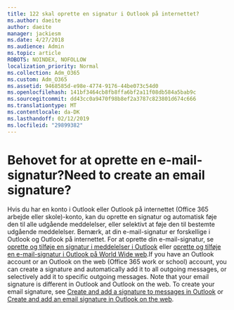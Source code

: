 ```yaml
---
title: 122 skal oprette en signatur i Outlook på internettet?
ms.author: daeite
author: daeite
manager: jackiesm
ms.date: 4/27/2018
ms.audience: Admin
ms.topic: article
ROBOTS: NOINDEX, NOFOLLOW
localization_priority: Normal
ms.collection: Adm_O365
ms.custom: Adm_O365
ms.assetid: 9468585d-e98e-4774-9176-44be073c54d0
ms.openlocfilehash: 141bf3464cb8fb8ffa6bf2a11f08db584a5bab9c
ms.sourcegitcommit: dd43cc0a9470f98b8ef2a3787c823801d674c666
ms.translationtype: MT
ms.contentlocale: da-DK
ms.lasthandoff: 02/12/2019
ms.locfileid: "29899382"
---
```

# <a name="need-to-create-an-email-signature"></a><span data-ttu-id="e0d9d-102">Behovet for at oprette en e-mail-signatur?</span><span class="sxs-lookup"><span data-stu-id="e0d9d-102">Need to create an email signature?</span></span>

<span data-ttu-id="e0d9d-p101">Hvis du har en konto i Outlook eller Outlook på internettet (Office 365 arbejde eller skole)-konto, kan du oprette en signatur og automatisk føje den til alle udgående meddelelser, eller selektivt at føje den til bestemte udgående meddelelser. Bemærk, at din e-mail-signatur er forskellige i Outlook og Outlook på internettet. For at oprette din e-mail-signatur, se [oprette og tilføje en signatur i meddelelser i Outlook](https://support.office.com/article/8ee5d4f4-68fd-464a-a1c1-0e1c80bb27f2.aspx) eller [oprette og tilføje en e-mail-signatur i Outlook på World Wide web](https://support.office.com/article/5ff9dcfd-d3f1-447b-b2e9-39f91b074ea3.aspx).</span><span class="sxs-lookup"><span data-stu-id="e0d9d-p101">If you have an Outlook account or an Outlook on the web (Office 365 work or school) account, you can create a signature and automatically add it to all outgoing messages, or selectively add it to specific outgoing messages. Note that your email signature is different in Outlook and Outlook on the web. To create your email signature, see [Create and add a signature to messages in Outlook](https://support.office.com/article/8ee5d4f4-68fd-464a-a1c1-0e1c80bb27f2.aspx) or [Create and add an email signature in Outlook on the web](https://support.office.com/article/5ff9dcfd-d3f1-447b-b2e9-39f91b074ea3.aspx).</span></span>

